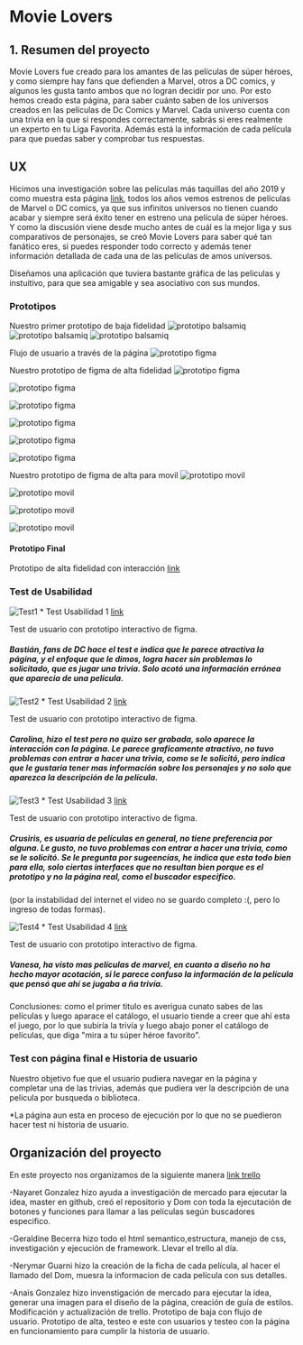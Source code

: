# Movie Lovers

## 1. Resumen del proyecto

Movie Lovers fue creado para los amantes de las películas de súper héroes, y como siempre hay fans que defienden a Marvel, otros a DC comics, y algunos les gusta tanto ambos que no logran decidir por uno. Por esto hemos creado esta página, para saber cuánto saben de los universos creados en las películas de Dc Comics y Marvel.
Cada universo cuenta con una trivia en la que si respondes correctamente, sabrás si eres realmente un experto en tu Liga Favorita.
Además está la información de cada película para que puedas saber y comprobar tus respuestas.


## UX
Hicimos una investigación sobre las películas más taquillas del año 2019 y como muestra esta página [link](https://spoiler.bolavip.com/cuales-son-las-peliculas-mas-taquilleras-con-mayor-recaudacion-de-2019-t201912300003.html), todos los años vemos estrenos de películas de Marvel o DC comics, ya que sus infinitos universos no tienen cuando acabar y siempre será éxito tener en estreno una película de súper héroes.
Y como la discusión viene desde mucho antes de cuál es la mejor liga y sus comparativos de personajes, se creó Movie Lovers para saber qué tan fanático eres, si puedes responder todo correcto y además tener información detallada de cada una de las películas de amos universos.

Diseñamos una aplicación que tuviera bastante gráfica de las peliculas y instuitivo, para que sea amigable y sea asociativo con sus mundos.


### Prototipos
Nuestro primer prototipo de baja fidelidad
![prototipo balsamiq](Prototipos/bal1.jpg)
![prototipo balsamiq](Prototipos/bal2.jpg)
![prototipo balsamiq](Prototipos/bal3.jpg)


Flujo de usuario a través de la página 
![prototipo figma](Prototipos/flujo.jpg)

Nuestro prototipo de figma de alta fidelidad 
![prototipo figma](Prototipos/prot1.jpg)

![prototipo figma](Prototipos/prot2.jpg)

![prototipo figma](Prototipos/prot3.jpg)

![prototipo figma](Prototipos/prot4.jpg)

![prototipo figma](Prototipos/prot5.jpg)

![prototipo figma](Prototipos/prot6.jpg)

Nuestro prototipo de figma de alta para movil
![prototipo movil](Prototipos/phono1.jpg)

![prototipo movil](Prototipos/phono2.jpg)

![prototipo movil](Prototipos/phono3.jpg)

![prototipo movil](Prototipos/phono4.jpg)


#### Prototipo Final
Prototipo de alta fidelidad con interacción  [link](https://www.figma.com/proto/uDih1yTKbiDosgZcreA3xq/Untitled?node-id=1%3A2&scaling=min-zoom)

### Test de Usabilidad
![Test1](Prototipos/test1.jpg)
\* Test Usabilidad 1 [link](https://www.loom.com/share/b28173b491414e9b98b986afd9d606ad)

Test de usuario con prototipo interactivo de figma.
##### Bastián, fans de DC hace el test e indica que le parece atractiva la página, y el enfoque que le dimos, logra hacer sin problemas lo solicitado, que es jugar una trivia. Solo acotó una información errónea que aparecia de una película.

![Test2](Prototipos/test2.jpg)
\* Test Usabilidad 2 [link](https://www.loom.com/share/062ce4988ad541a894ca71c2cc510bbf)

Test de usuario con prototipo interactivo de figma.
##### Carolina, hizo el test pero no quizo ser grabada, solo aparece la interacción con la página. Le parece graficamente atractivo, no tuvo problemas con entrar a hacer una trivia, como se le solicitó, pero indica que le gustaria tener mas información sobre los personajes y no solo que aparezca la descripción de la película.

![Test3](Prototipos/test3.jpg)
\* Test Usabilidad 3 [link](https://www.loom.com/share/72d01226ce13479f92b867913bedbd16)

Test de usuario con prototipo interactivo de figma.
##### Crusiris, es usuaria de películas en general, no tiene preferencia por alguna. Le gusto, no tuvo problemas con entrar a hacer una trivia, como se le solicitó. Se le pregunta por sugeencias, he indica que esta todo bien para ella, solo ciertas interfaces que no resultan bien porque es el prototipo y no la página real, como el buscador especifico.
(por la instabilidad del internet el video no se guardo completo :(, pero lo ingreso de todas formas).

![Test4](Prototipos/test4.jpg)
\* Test Usabilidad 4 [link](https://www.loom.com/share/9a7b0b95008f456d83fce7514bffdd5b)

Test de usuario con prototipo interactivo de figma.
##### Vanesa, ha visto mas películas de marvel, en cuanto a diseño no ha hecho mayor acotación, si le parece confuso la información de la película que pensó que ahí se jugaba a ña trivía.

Conclusiones: como el primer titulo es averigua cunato sabes de las películas y luego aparace el catálogo, el usuario tiende a creer que ahí esta el juego, por lo que subiría la trivía y luego abajo poner el catálogo de películas, que diga "mira a tu súper héroe favorito".


### Test con página final e Historia de usuario

Nuestro objetivo fue que el usuario pudiera navegar en la página y completar una de las  trivias, además que pudiera ver la descripción de una pelicula por busqueda o biblioteca.

*La página aun esta en proceso de ejecución por lo que no se puedieron hacer test ni historia de usuario.

## Organización del proyecto
En este proyecto nos organizamos de la siguiente manera 
[link trello](https://trello.com/b/AvYZB2oD/peliculas)

-Nayaret Gonzalez hizo ayuda a investigación de mercado para ejecutar la idea, master en github, creó el repositorio y Dom con toda la ejecutación de botones y funciones para llamar a las películas según buscadores especifico.

-Geraldine Becerra hizo todo el html semantico,estructura, manejo de css, investigación y ejecución de framework. Llevar el trello al día.

-Nerymar Guarni hizo la creación de la ficha de cada película, al hacer el llamado del Dom, muesra la informacion de cada película con sus detalles.

-Anais Gonzalez hizo invenstigación de mercado para ejecutar la idea, generar una imagen para el diseño de la página, creación de guía de estilos. 
Modificación y actualización de trello.
Prototipo de baja con flujo de usuario.
Prototipo de alta, testeo e este con usuarios y testeo con la página en funcionamiento para cumplir la historia de usuario.